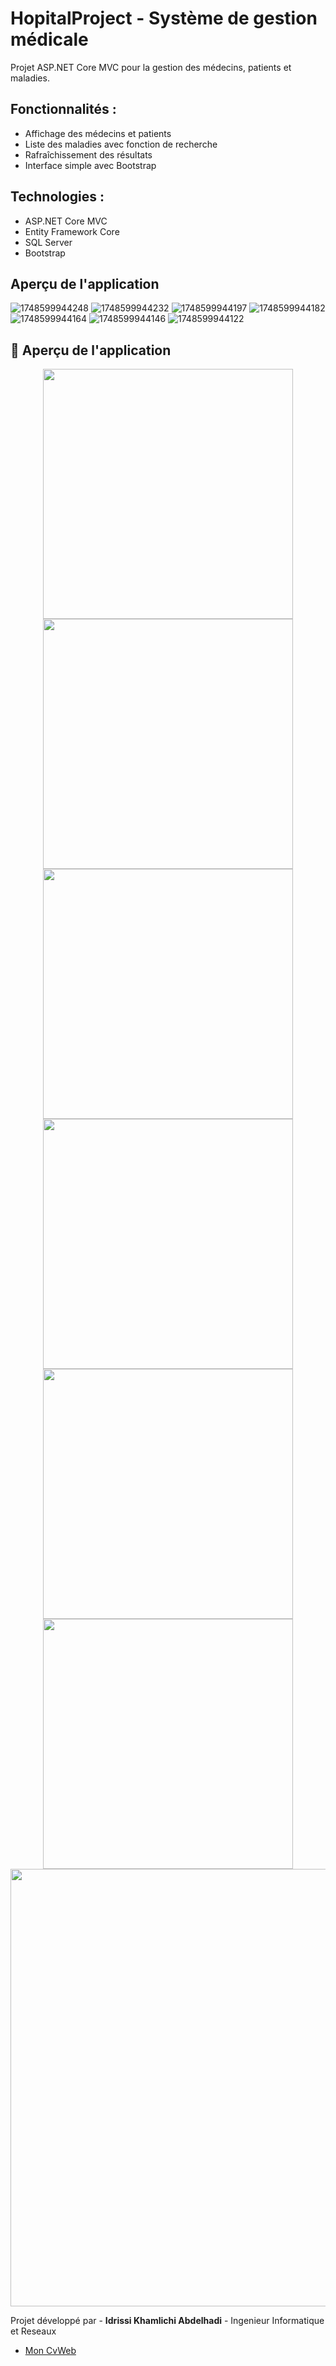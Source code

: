 # HopitalProject - Système de gestion médicale

Projet ASP.NET Core MVC pour la gestion des médecins, patients et maladies.

## Fonctionnalités :
- Affichage des médecins et patients
- Liste des maladies avec fonction de recherche
- Rafraîchissement des résultats
- Interface simple avec Bootstrap

## Technologies :
- ASP.NET Core MVC
- Entity Framework Core
- SQL Server
- Bootstrap


## Aperçu de l'application 
![1748599944248](https://github.com/user-attachments/assets/718add8e-0bd4-47b5-bf62-791ffa638644)
![1748599944232](https://github.com/user-attachments/assets/b241fd94-8195-4529-80f0-4a555a1cea1d)
![1748599944197](https://github.com/user-attachments/assets/6454ce36-6c84-418b-8f89-db8682de222e)
![1748599944182](https://github.com/user-attachments/assets/73c3dd94-79c5-464b-a147-946513ebf2a4)
![1748599944164](https://github.com/user-attachments/assets/82d206ff-ee12-49ff-ba40-9c04e92adfac)
![1748599944146](https://github.com/user-attachments/assets/07e64f43-734c-42c7-a064-dd54460bd3f0)
![1748599944122](https://github.com/user-attachments/assets/2356499c-8e21-42ed-b1bb-5c3665075ffb)




  
## 📸 Aperçu de l'application

<p align="center">
  <a href="https://github.com/user-attachments/assets/718add8e-0bd4-47b5-bf62-791ffa638644">
    <img src="https://github.com/user-attachments/assets/718add8e-0bd4-47b5-bf62-791ffa638644" width="400" />
  </a>
  <a href="https://github.com/user-attachments/assets/b241fd94-8195-4529-80f0-4a555a1cea1d">
    <img src="https://github.com/user-attachments/assets/b241fd94-8195-4529-80f0-4a555a1cea1d" width="400" />
  </a>
  <a href="https://github.com/user-attachments/assets/6454ce36-6c84-418b-8f89-db8682de222e">
    <img src="https://github.com/user-attachments/assets/6454ce36-6c84-418b-8f89-db8682de222e" width="400" />
  </a>
  <a href="https://github.com/user-attachments/assets/73c3dd94-79c5-464b-a147-946513ebf2a4">
    <img src="https://github.com/user-attachments/assets/73c3dd94-79c5-464b-a147-946513ebf2a4" width="400" />
  </a>
  <a href="https://github.com/user-attachments/assets/82d206ff-ee12-49ff-ba40-9c04e92adfac">
    <img src="https://github.com/user-attachments/assets/82d206ff-ee12-49ff-ba40-9c04e92adfac" width="400" />
  </a>
  <a href="https://github.com/user-attachments/assets/07e64f43-734c-42c7-a064-dd54460bd3f0">
    <img src="https://github.com/user-attachments/assets/07e64f43-734c-42c7-a064-dd54460bd3f0" width="400" />
  </a>
  <a href="https://github.com/user-attachments/assets/2356499c-8e21-42ed-b1bb-5c3665075ffb">
    <img src="https://github.com/user-attachments/assets/2356499c-8e21-42ed-b1bb-5c3665075ffb" width="700" />
  </a>
</p>




Projet développé par - **Idrissi Khamlichi Abdelhadi** - Ingenieur Informatique et Reseaux
-   [Mon CvWeb](https://ik-abdou.vercel.app/)

